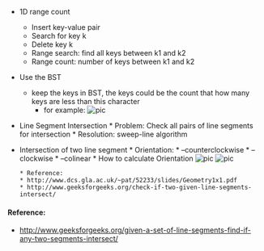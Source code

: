 * 1D range count
    * Insert key-value pair
    * Search for key k
    * Delete key k
    * Range search: find all keys between k1 and k2
    * Range count: number of keys between k1 and k2

* Use the BST 
    * keep the keys in BST, the keys could be the count that how many keys are less than this character
        * for example: 
        ![pic](https://cloud.githubusercontent.com/assets/9062406/8469463/0324385a-2030-11e5-8bcf-54bded3c43e6.png)    

* Line Segment Intersection
      * Problem: Check all pairs of line segments for intersection
      * Resolution: sweep-line algorithm 

* Intersection of two line segment 
      * Orientation:
         * –counterclockwise
         * –clockwise
         * –colinear
      * How to calculate Orientation
![pic](https://cloud.githubusercontent.com/assets/9062406/8470461/7eafea04-2040-11e5-9927-99e7dd26e65c.png)
![pic](https://cloud.githubusercontent.com/assets/9062406/8470767/3c8c8312-2045-11e5-8040-8a6be6aa488f.png)            

      * Reference:
      * http://www.dcs.gla.ac.uk/~pat/52233/slides/Geometry1x1.pdf
      * http://www.geeksforgeeks.org/check-if-two-given-line-segments-intersect/
      
      

#### Reference:
* http://www.geeksforgeeks.org/given-a-set-of-line-segments-find-if-any-two-segments-intersect/
